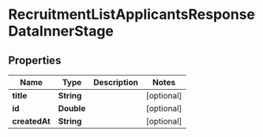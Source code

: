 

# RecruitmentListApplicantsResponseDataInnerStage


## Properties

| Name | Type | Description | Notes |
|------------ | ------------- | ------------- | -------------|
|**title** | **String** |  |  [optional] |
|**id** | **Double** |  |  [optional] |
|**createdAt** | **String** |  |  [optional] |



